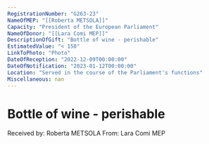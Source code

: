 ```yaml
---
RegistrationNumber: "G263-23"
NameOfMEP: "[[Roberta METSOLA]]"
Capacity: "President of the European Parliament"
NameOfDonor: "[[Lara Comi MEP]]"
DescriptionOfGift: "Bottle of wine - perishable"
EstimatedValue: "< 150"
LinkToPhoto: "Photo"
DateOfReception: "2022-12-09T00:00:00"
DateOfNotification: "2023-01-12T00:00:00"
Location: "Served in the course of the Parliament's functions"
Miscellaneous: nan
---
```


# Bottle of wine - perishable

Received by: Roberta METSOLA
From: Lara Comi MEP
